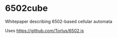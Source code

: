 # 6502cube
Whitepaper describing 6502-based cellular automata

Uses https://github.com/Torlus/6502.js
